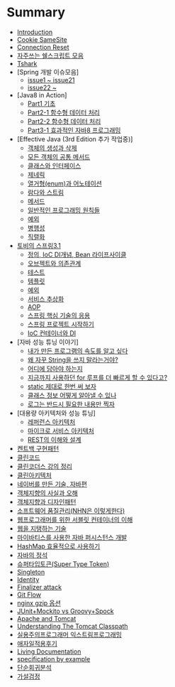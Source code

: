 # Summary

* [Introduction](README.md)
* [Cookie SameSite](cookie-samesite.md)
* [Connection Reset](Connection_Reset.md)
* [자주쓰는 쉘스크립트 모음](shell_script.md)
* [Tshark](tshark.md)
* [Spring 개발 이슈모음]
  * [issue1 ~ issue21](spring_develop_issue/spring_develop_issue1.md)
  * [issue22 ~ ](spring_develop_issue/spring_develop_issue2.md)
* [Java8 in Action]
  * [Part1 기초](java8_in_action/part1.md)
  * [Part2-1 함수형 데이터 처리](java8_in_action/part2_functional_data_processing.md)
  * [Part2-2 함수형 데이터 처리](java8_in_action/part2-2_functional_data_processing.md)
  * [Part3-1 효과적인 자바8 프로그래밍](java8_in_action/part3-1_effective_java8_programming.md)
* [Effective Java (3rd Edition 추가 작업중)]
  * [객체의 생성과 삭제](effective_java/creating_and_destroying_objects.md)
  * [모든 객체의 공통 메서드](effective_java/methods_common_to_all_objects.md)
  * [클래스와 인터페이스](effective_java/classes_and_interfaces.md)
  * [제네릭](effective_java/generics.md)
  * [열거형(enum)과 어노테이션](effective_java/enums_and_annotations.md)
  * [람다와 스트림](lambdas_and_streams.md)
  * [메서드](effective_java/methods.md)
  * [일반적인 프로그래밍 원칙들](effective_java/general_programming.md)
  * [예외](effective_java/exceptions.md)
  * [병행성](effective_java/concurrency.md)
  * [직렬화](effective_java/serialization.md)
* [토비의 스프링3.1](spring.md)
  * [정의, IoC DI개념, Bean 라이프사이클](toby_spring/basic.md)
  * [오브젝트와 의존관계](toby_spring/objects_and_dependency.md)
  * [테스트](toby_spring/test.md)
  * [템플릿](toby_spring/template.md)
  * [예외](toby_spring/toby_exception.md)
  * [서비스 추상화](toby_spring/service_abstraction.md)
  * [AOP](toby_spring/aop.md)
  * [스프링 핵심 기술의 응용](toby_spring/spring_core_tech.md)
  * [스프링 프로젝트 시작하기](toby_spring/spring_project_start.md)
  * [IoC 컨테이너와 DI](toby_spring/IoC_container_DI.md)
* [자바 성능 튜닝 이야기]
  * [내가 만든 프로그램의 속도를 알고 싶다](java_performance_tuning_story/performance.md)
  * [왜 자꾸 String을 쓰지 말라는거야?](java_performance_tuning_story/string.md)
  * [어디에 담아야 하는지](java_performance_tuning_story/container.md)
  * [지금까지 사용하던 for 루프를 더 빠르게 할 수 있다고?](java_performance_tuning_story/for.md)
  * [static 제대로 한번 써 보자](java_performance_tuning_story/static.md)
  * [클래스 정보 어떻게 알아낼 수 있나](java_performance_tuning_story/class_info.md)
  * [로그는 반드시 필요한 내용만 찍자](java_performance_tuning_story/log.md)
* [대용량 아키텍처와 성능 튜닝]
  * [레퍼런스 아키텍처](high_capacity_architecture_performance_tuning/soa.md)
  * [마이크로 서비스 아키텍처](high_capacity_architecture_performance_tuning/msa.md)
  * [REST의 이해와 설계](high_capacity_architecture_performance_tuning/rest.md)
* [켄트백 구현패턴](implementation_patterns.md)
* [클린코드](clean_code.md)
* [클린코더스 강의 정리](clean_coders.md)
* [클린아키텍처](clean_architecture.md)
* [네이버를 만든 기술, 자바편](naver_tech_java.md)
* [객체지향의 사실과 오해](oo_fact_and_misunderstanding.md)
* [객체지향과 디자인패턴](oo_and_design_patterns.md)
* [소프트웨어 품질관리(NHN은 이렇게한다)](nhn_sw_quailty_management.md)
* [웹프로그래머를 위한 서블릿 컨테이너의 이해](servlet_container.md)
* [웹을 지탱하는 기술](web_tech.md)
* [마이바티스를 사용한 자바 퍼시스턴스 개발](mybatis.md)
* [HashMap 효율적으로 사용하기](hashmap.md)
* [자바의 정석](java_basic.md)
* [슈퍼타입토큰(Super Type Token)](super_type_token.md)
* [Singleton](singleton.md)
* [Identity](identity.md)
* [Finalizer attack](finalizer-attack.md)
* [Git Flow](gitflow.md)
* [nginx gzip 옵션](nginx/nginx_gzip_option.md)
* [JUnit+Mockito vs Groovy+Spock](junit+mockito_vs_groovy+spock.md)
* [Apache and Tomcat](apache-and-tomcat.md)
* [Understanding The Tomcat Classpath](understanding_the_tomcat_classpath.md)
* [실용주의프로그래머 익스트림프로그래밍](extra_books.md)
* [애자일적용후기](agile.md)
* [Living Documentation](what__why__how_living_documentation.md)
* [specification by example](specification_by_example.md)
* [단순회귀분석](simple_regression_analysis.md)
* [가설검정](hypothesis-testing.md)

<!-- * [Real MySQL(작업중)] -->
  <!-- * [5장 인덱스](real_mysql/인덱스.md) -->
  <!-- * [6장 실행계획](real_mysql/실행계획.md) -->
<!-- * [자바 병렬 프로그래밍(작업중)] -->
  <!-- * [1부 기본 원리](자바_병렬_프로그래밍/1부_기본_원리.md) -->
<!-- * [Nginx] -->
  <!-- * [모듈개발기초](nginx/모듈개발기초.md) -->
